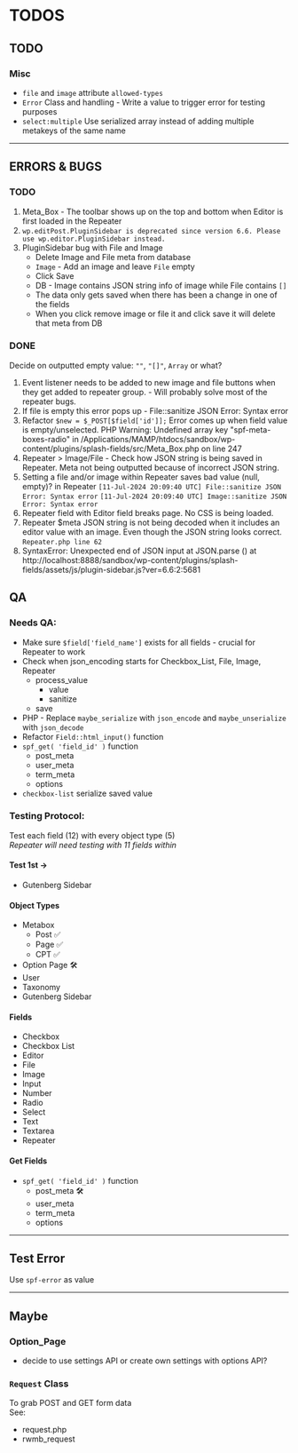 # TODOS

## TODO

### Misc
- `file` and `image` attribute `allowed-types`
- `Error` Class and handling - Write a value to trigger error for testing purposes
- `select:multiple` Use serialized array instead of adding multiple metakeys of the same name

------------------------------------------

## ERRORS & BUGS
### TODO
1. Meta_Box - The toolbar shows up on the top and bottom when Editor is first loaded in the Repeater
2. `wp.editPost.PluginSidebar is deprecated since version 6.6. Please use wp.editor.PluginSidebar instead.`
3. PluginSidebar bug with File and Image
    - Delete Image and File meta from database
    - `Image` - Add an image and leave `File` empty
    - Click Save
    - DB - Image contains JSON string info of image while File contains `[]`
    * The data only gets saved when there has been a change in one of the fields
    * When you click remove image or file it and click save it will delete that meta from DB

### DONE
Decide on outputted empty value: `""`, `"[]"`, `Array` or what? 
1. Event listener needs to be added to new image and file buttons when they get added to repeater group. - Will probably solve most of the repeater bugs. 
2. If file is empty this error pops up - File::sanitize JSON Error: Syntax error  
3. Refactor `$new = $_POST[$field['id']];` Error comes up when field value is empty/unselected. 
PHP Warning:  Undefined array key "spf-meta-boxes-radio" in /Applications/MAMP/htdocs/sandbox/wp-content/plugins/splash-fields/src/Meta_Box.php on line 247 
4. Repeater > Image/File - Check how JSON string is being saved in Repeater. Meta not being outputted because of incorrect JSON string.
5. Setting a file and/or image within Repeater saves bad value (null, empty)? in Repeater
`[11-Jul-2024 20:09:40 UTC] File::sanitize JSON Error: Syntax error`
`[11-Jul-2024 20:09:40 UTC] Image::sanitize JSON Error: Syntax error`
6. Repeater field with Editor field breaks page. No CSS is being loaded.
7. Repeater $meta JSON string is not being decoded when it includes an editor value with an image. Even though the JSON string looks correct.
`Repeater.php line 62`
8. <File>
    SyntaxError: Unexpected end of JSON input
        at JSON.parse (<anonymous>)
        at http://localhost:8888/sandbox/wp-content/plugins/splash-fields/assets/js/plugin-sidebar.js?ver=6.6:2:5681

## QA
### Needs QA:
- Make sure `$field['field_name']` exists for all fields - crucial for Repeater to work
- Check when json_encoding starts for Checkbox_List, File, Image, Repeater
    - process_value
        - value
        - sanitize
    - save
- PHP - Replace `maybe_serialize` with `json_encode` and `maybe_unserialize` with `json_decode`
- Refactor `Field::html_input()` function  
- `spf_get( 'field_id' )` function  
    - post_meta
    - user_meta
    - term_meta
    - options
- `checkbox-list` serialize saved value  

### Testing Protocol:
Test each field (12) with every object type (5)  
*Repeater will need testing with 11 fields within*

#### Test 1st ->
- Gutenberg Sidebar


#### Object Types
- Metabox
    - Post ✅
    - Page ✅
    - CPT  ✅
- Option Page 🛠
- User
- Taxonomy
- Gutenberg Sidebar

#### Fields
- Checkbox
- Checkbox List
- Editor
- File
- Image
- Input
- Number
- Radio
- Select
- Text
- Textarea
- Repeater

#### Get Fields
- `spf_get( 'field_id' )` function  
    - post_meta 🛠
    - user_meta
    - term_meta
    - options

------------------------------------------

## Test Error
Use `spf-error` as value

------------------------------------------

## Maybe

### Option_Page
- decide to use settings API or create own settings with options API?

### `Request` Class 
To grab POST and GET form data  
See:  
- request.php
- rwmb_request
